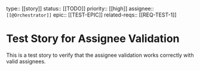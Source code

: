 type:: [[story]]
status:: [[TODO]]
priority:: [[high]]
assignee:: `[[@Orchestrator]]`
epic:: [[TEST-EPIC]]
related-reqs:: [[REQ-TEST-1]]

# Test Story for Assignee Validation

This is a test story to verify that the assignee validation works correctly with valid assignees.